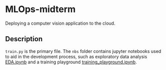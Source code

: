 # MLOps-midterm
Deploying a computer vision application to the cloud.

## Description

`train.py` is the primary file. The `nbs` folder contains jupyter notebooks used to aid in the development process, such as exploratory data analysis [EDA.ipynb]() and a training playground [training_playground.ipynb]().
